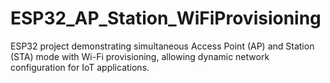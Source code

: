 # ESP32_AP_Station_WiFiProvisioning
ESP32 project demonstrating simultaneous Access Point (AP) and Station (STA) mode with Wi-Fi provisioning, allowing dynamic network configuration for IoT applications.
